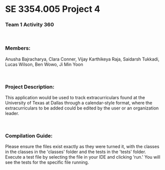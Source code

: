 # SE 3354.005 Project 4
### Team 1 Activity 360
<br/>

### Members:
Anusha Bajracharya,
Clara Conner,
Vijay Karthikeya Raja,
Saidarsh Tukkadi,
Lucas Wilson,
Ben Wowo,
Ji Min Yoon

<br/>

### Project Description:
This application would be used to track extracurriculars found at the University of Texas at Dallas
through a calendar-style format, where the extracurriculars to be added could be edited by the user or
an organization leader.

<br/>

### Compilation Guide:
Please ensure the files exist exactly as they were turned it, with the classes in the classes in the 'classes' folder and the tests in the 'tests' folder.  <br/>
Execute a test file by selecting the file in your IDE and clicking 'run.' You will see the tests for the specific file running. <br/>


